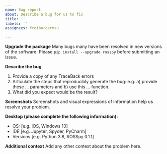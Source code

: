 ```yaml
---
name: Bug report
about: Describe a bug for us to fix
title: ''
labels: ''
assignees: freiburgermsu

---
```


**Upgrade the package**
Many bugs many have been resolved in new versions of the software. Please `pip install --upgrade rosspy` before submitting an issue.

**Describe the bug**
1. Provide a copy of any TraceBack errors 
2. Articulate the steps that reproducibly generate the bug: e.g. a) provide these ... parameters and b) use this ... function.
3. What did you expect would be the result?

**Screenshots**
Screenshots and visual expressions of information help us resolve your problem.

**Desktop (please complete the following information):**
 - OS: [e.g. iOS, WIndows 10]
 - IDE [e.g. Jupyter, Spyder, PyCharm]
 - Versions [e.g. Python 3.8, ROSSpy 0.1.1]

**Additional context**
Add any other context about the problem here.

